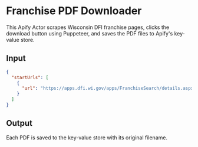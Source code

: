 # Franchise PDF Downloader

This Apify Actor scrapes Wisconsin DFI franchise pages, clicks the download button using Puppeteer, and saves the PDF files to Apify's key-value store.

## Input

```json
{
  "startUrls": [
    {
      "url": "https://apps.dfi.wi.gov/apps/FranchiseSearch/details.aspx?id=637375&hash=1758030309&search=external&type=GENERAL"
    }
  ]
}
```

## Output

Each PDF is saved to the key-value store with its original filename.
